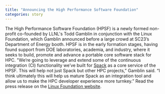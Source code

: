 ```yaml
---
title: "Announcing the High Performance Software Foundation"
categories: story
---
```


The High Performance Software Foundation (HPSF) is a newly formed non-profit co-founded by LLNL's Todd Gamblin in conjunction with the Linux Foundation, which Gamblin announced before a large crowd at SC23’s Department of Energy booth. HPSF is in the early formation stages, having found support from DOE laboratories, academia, and industry, where it seeks to build, promote and advance a portable core software stack for HPC. "We’re going to leverage and extend some of the continuous integration (CI) functionality we’ve built for [Spack](https://spack.io) as a core service of the HPSF. This will help not just Spack but other HPC projects,” Gamblin said. “I think ultimately this will help us mature Spack as an integration tool and allow us to make the HPC developer experience more turnkey.” Read the press release on the [Linux Foundation website](https://www.linuxfoundation.org/press/linux-foundation-announces-intent-to-form-high-performance-software-foundation-hpsf).
